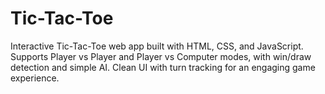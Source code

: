 # Tic-Tac-Toe
Interactive Tic-Tac-Toe web app built with HTML, CSS, and JavaScript. Supports Player vs Player and Player vs Computer modes, with win/draw detection and simple AI. Clean UI with turn tracking for an engaging game experience.
